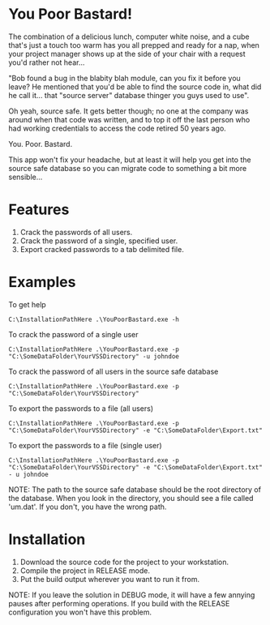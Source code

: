 You Poor Bastard!
=============

The combination of a delicious lunch, computer white noise, and a cube that's just a touch too warm has you all prepped and ready for a nap, when your project manager shows up at the side of your chair with a request you'd rather not hear...

"Bob found a bug in the blabity blah module, can you fix it before you leave?  He mentioned that you'd be able to find the source code in, what did he call it... that "source server" database thinger you guys used to use".

Oh yeah, source safe. It gets better though; no one at the company was around when that code was written, and to top it off the last person who had working credentials to access the code retired 50 years ago.

You. Poor. Bastard.

This app won't fix your headache, but at least it will help you get into the source safe database so you can migrate code to something a bit more sensible...

Features
========

1. Crack the passwords of all users.
2. Crack the password of a single, specified user.
3. Export cracked passwords to a tab delimited file.

Examples
========

To get help

    C:\InstallationPathHere .\YouPoorBastard.exe -h

To crack the password of a single user

    C:\InstallationPathHere .\YouPoorBastard.exe -p "C:\SomeDataFolder\YourVSSDirectory" -u johndoe

To crack the password of all users in the source safe database

    C:\InstallationPathHere .\YouPoorBastard.exe -p "C:\SomeDataFolder\YourVSSDirectory"

To export the passwords to a file (all users)

    C:\InstallationPathHere .\YouPoorBastard.exe -p "C:\SomeDataFolder\YourVSSDirectory" -e "C:\SomeDataFolder\Export.txt"

To export the passwords to a file (single user)

    C:\InstallationPathHere .\YouPoorBastard.exe -p "C:\SomeDataFolder\YourVSSDirectory" -e "C:\SomeDataFolder\Export.txt" - u johndoe

NOTE: The path to the source safe database should be the root directory of the database. When you look in the directory, you should see a file called 'um.dat'. If you don't, you have the wrong path.

Installation
============

1. Download the source code for the project to your workstation.
2. Compile the project in RELEASE mode.
3. Put the build output wherever you want to run it from.

NOTE: If you leave the solution in DEBUG mode, it will have a few annying pauses after performing operations. If you build with the RELEASE configuration you won't have this problem.